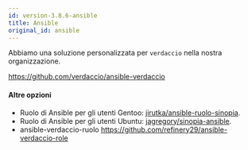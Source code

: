 ```yaml
---
id: version-3.8.6-ansible
title: Ansible
original_id: ansible
---
```

Abbiamo una soluzione personalizzata per `verdaccio` nella nostra organizzazione.

<https://github.com/verdaccio/ansible-verdaccio>

#### Altre opzioni

* Ruolo di Ansible per gli utenti Gentoo: [jirutka/ansible-ruolo-sinopia](https://github.com/jirutka/ansible-role-sinopia).
* Ruolo di Ansible per gli utenti Ubuntu: [jagregory/sinopia-ansible](https://github.com/jagregory/sinopia-ansible).
* ansible-verdaccio-ruolo <https://github.com/refinery29/ansible-verdaccio-role>